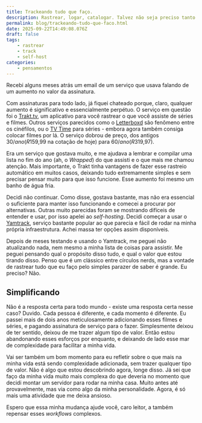 ```yaml
---
title: Trackeando tudo que faço.
description: Rastrear, logar, catalogar. Talvez não seja preciso tanto.
permalink: blog/trackeando-tudo-que-faco.html
date: 2025-09-22T14:49:08.076Z
draft: false
tags:
    - rastrear
    - track
    - self-host
categories:
    - pensamentos
---
```

Recebi alguns meses atrás um email de um serviço que usava falando de um aumento no valor da assinatura.

Com assinaturas para todo lado, já fiquei chateado porque, claro, qualquer aumento é significativo e essencialmente perpétuo. O serviço em questão foi o [Trakt.tv](https://trakt.tv), um aplicativo para você rastrear o que você assiste de séries e filmes. Outros serviços parecidos como o [Letterboxd](https://letterboxd.com) são fenômeno entre os cinéfilos, ou o [TV Time](https://www.tvtime.com) para séries - embora agora também consiga colocar filmes por lá. O serviço dobrou de preço, dos antigos $30/ano (R$159,99 na cotação de hoje) para $60/ano (R$319,97).

Era um serviço que gostava muito, e me ajudava a lembrar e compilar uma lista no fim do ano (ah, o _Wrapped_) do que assisti e o que mais me chamou atenção. Mais importante, o Trakt tinha vantagens de fazer esse rastreio automático em muitos casos, deixando tudo extremamente simples e sem precisar pensar muito para que isso funcione. Esse aumento foi mesmo um banho de água fria.

Decidi não continuar. Como disse, gostava bastante, mas não era essencial o suficiente para manter isso funcionando e comecei a procurar por alternativas. Outras muito parecidas foram se mostrando difíceis de entender e usar, por isso apelei ao _self-hosting_. Decidi começar a usar o [Yamtrack](https://github.com/FuzzyGrim/Yamtrack), serviço bastante popular ao que parecia e fácil de rodar na minha própria infraestrutura. Achei massa ter opções assim disponíveis.

Depois de meses testando e usando o Yamtrack, me peguei não atualizando nada, nem mesmo a minha lista de coisas para assistir. Me peguei pensando qual o propósito disso tudo, e qual o valor que estou tirando disso. Penso que é um clássico entre círculos nerds, mas a vontade de rastrear tudo que eu faço pelo simples parazer de saber é grande. Eu preciso? Não.

## Simplificando

Não é a resposta certa para todo mundo - existe uma resposta certa nesse caso? Duvido. Cada pessoa é diferente, e cada momento é diferente. Eu passei mais de dois anos meticulosamente adicionando esses filmes e séries, e pagando assinatura de serviço para o fazer. Simplesmente deixou de ter sentido, deixou de me trazer algum tipo de valor. Então estou abandonando esses esforços por enquanto, e deixando de lado esse mar de complexidade para facilitar a minha vida.

Vai ser também um bom momento para eu refletir sobre o que mais na minha vida está sendo complexidade adicionada, sem trazer qualquer tipo de valor. Não é algo que estou descobrindo agora, longe disso. Já sei que faço da minha vida muito mais complexa do que deveria no momento que decidi montar um servidor para rodar na minha casa. Muito antes até provavelmente, mas via como algo da minha personalidade. Agora, é só mais uma atividade que me deixa ansioso.

Espero que essa minha mudança ajude você, caro leitor, a também repensar esses _workflows_ complexos.